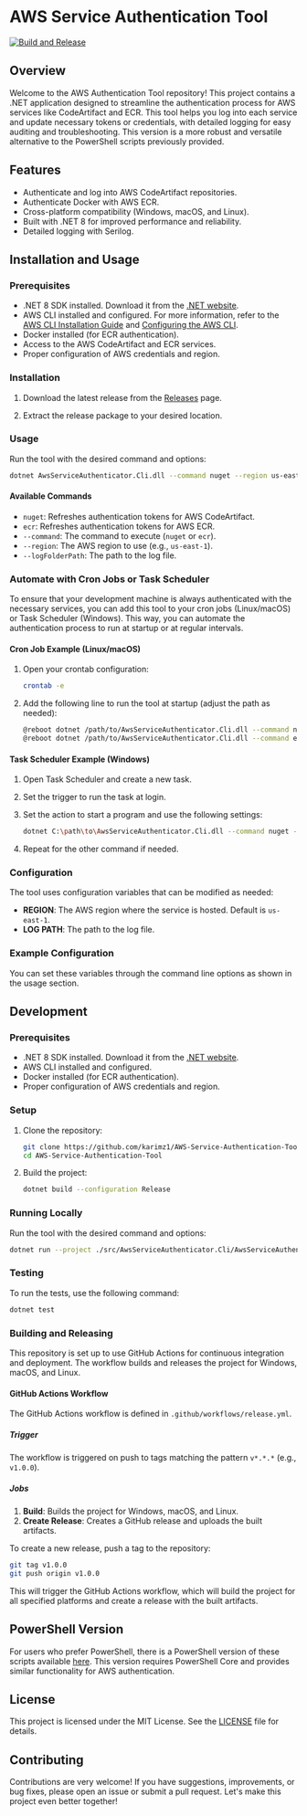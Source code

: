 # AWS Service Authentication Tool

[![Build and Release](https://github.com/karimz1/AWS-Service-Authentication-Tool/actions/workflows/release.yml/badge.svg)](https://github.com/karimz1/AWS-Service-Authentication-Tool/actions/workflows/release.yml)

## Overview

Welcome to the AWS Authentication Tool repository! This project contains a .NET application designed to streamline the authentication process for AWS services like CodeArtifact and ECR. This tool helps you log into each service and update necessary tokens or credentials, with detailed logging for easy auditing and troubleshooting. This version is a more robust and versatile alternative to the PowerShell scripts previously provided.

## Features

- Authenticate and log into AWS CodeArtifact repositories.
- Authenticate Docker with AWS ECR.
- Cross-platform compatibility (Windows, macOS, and Linux).
- Built with .NET 8 for improved performance and reliability.
- Detailed logging with Serilog.

## Installation and Usage

### Prerequisites

- .NET 8 SDK installed. Download it from the [.NET website](https://dotnet.microsoft.com/download).
- AWS CLI installed and configured. For more information, refer to the [AWS CLI Installation Guide](https://docs.aws.amazon.com/cli/latest/userguide/install-cliv2.html) and [Configuring the AWS CLI](https://docs.aws.amazon.com/cli/latest/userguide/cli-configure-files.html).
- Docker installed (for ECR authentication).
- Access to the AWS CodeArtifact and ECR services.
- Proper configuration of AWS credentials and region.

### Installation

1. Download the latest release from the [Releases](https://github.com/karimz1/AWS-Service-Authentication-Tool/releases) page.

2. Extract the release package to your desired location.

### Usage

Run the tool with the desired command and options:

```sh
dotnet AwsServiceAuthenticator.Cli.dll --command nuget --region us-east-1 --logPath ./logs
```

#### Available Commands

- `nuget`: Refreshes authentication tokens for AWS CodeArtifact.
- `ecr`: Refreshes authentication tokens for AWS ECR.
- `--command`: The command to execute (`nuget` or `ecr`).
- `--region`: The AWS region to use (e.g., `us-east-1`).
- `--logFolderPath`: The path to the log file.

### Automate with Cron Jobs or Task Scheduler 

To ensure that your development machine is always authenticated with the necessary services, you can add this tool to your cron jobs (Linux/macOS) or Task Scheduler (Windows). This way, you can automate the authentication process to run at startup or at regular intervals.

#### Cron Job Example (Linux/macOS)

1. Open your crontab configuration:

    ```sh
    crontab -e
    ```

2. Add the following line to run the tool at startup (adjust the path as needed):

    ```sh
    @reboot dotnet /path/to/AwsServiceAuthenticator.Cli.dll --command nuget --region us-east-1 --logPath /path/to/logs
    @reboot dotnet /path/to/AwsServiceAuthenticator.Cli.dll --command ecr --region us-east-1 --logPath /path/to/logs
    ```

#### Task Scheduler Example (Windows)

1. Open Task Scheduler and create a new task.
2. Set the trigger to run the task at login.
3. Set the action to start a program and use the following settings:

    ```sh
    dotnet C:\path\to\AwsServiceAuthenticator.Cli.dll --command nuget --region us-east-1 --logPath C:\path\to\logs
    ```

4. Repeat for the other command if needed.

### Configuration

The tool uses configuration variables that can be modified as needed:

- **REGION**: The AWS region where the service is hosted. Default is `us-east-1`.
- **LOG PATH**: The path to the log file.

### Example Configuration

You can set these variables through the command line options as shown in the usage section.

## Development

### Prerequisites

- .NET 8 SDK installed. Download it from the [.NET website](https://dotnet.microsoft.com/download).
- AWS CLI installed and configured.
- Docker installed (for ECR authentication).
- Proper configuration of AWS credentials and region.

### Setup

1. Clone the repository:

   ```sh
   git clone https://github.com/karimz1/AWS-Service-Authentication-Tool.git
   cd AWS-Service-Authentication-Tool
   ```

2. Build the project:

   ```sh
   dotnet build --configuration Release
   ```

### Running Locally

Run the tool with the desired command and options:

```sh
dotnet run --project ./src/AwsServiceAuthenticator.Cli/AwsServiceAuthenticator.Cli.csproj -- --command nuget --region us-east-1 --logPath ./logs
```

### Testing

To run the tests, use the following command:

```sh
dotnet test
```

### Building and Releasing

This repository is set up to use GitHub Actions for continuous integration and deployment. The workflow builds and releases the project for Windows, macOS, and Linux.

#### GitHub Actions Workflow

The GitHub Actions workflow is defined in `.github/workflows/release.yml`.

##### Trigger

The workflow is triggered on push to tags matching the pattern `v*.*.*` (e.g., `v1.0.0`).

##### Jobs

1. **Build**: Builds the project for Windows, macOS, and Linux.
2. **Create Release**: Creates a GitHub release and uploads the built artifacts.

To create a new release, push a tag to the repository:

```sh
git tag v1.0.0
git push origin v1.0.0
```

This will trigger the GitHub Actions workflow, which will build the project for all specified platforms and create a release with the built artifacts.

## PowerShell Version

For users who prefer PowerShell, there is a PowerShell version of these scripts available [here](https://github.com/karimz1/AWS-Authentication-Scripts). This version requires PowerShell Core and provides similar functionality for AWS authentication.

## License

This project is licensed under the MIT License. See the [LICENSE](https://github.com/karimz1/AWS-Service-Authentication-Tool/blob/main/LICENCE) file for details.

## Contributing

Contributions are very welcome! If you have suggestions, improvements, or bug fixes, please open an issue or submit a pull request. Let's make this project even better together!